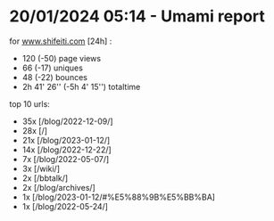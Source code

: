 # 20/01/2024 05:14 - Umami report
for www.shifeiti.com [24h] :

 - 120 (-50) page views
 - 66 (-17) uniques
 - 48 (-22) bounces
 - 2h 41' 26'' (-5h 4' 15'') totaltime


top 10 urls:
 - 35x [/blog/2022-12-09/]
 - 28x [/]
 - 21x [/blog/2023-01-12/]
 - 14x [/blog/2022-12-22/]
 - 7x [/blog/2022-05-07/]
 - 3x [/wiki/]
 - 2x [/bbtalk/]
 - 2x [/blog/archives/]
 - 1x [/blog/2023-01-12/#%E5%88%9B%E5%BB%BA]
 - 1x [/blog/2022-05-24/]


